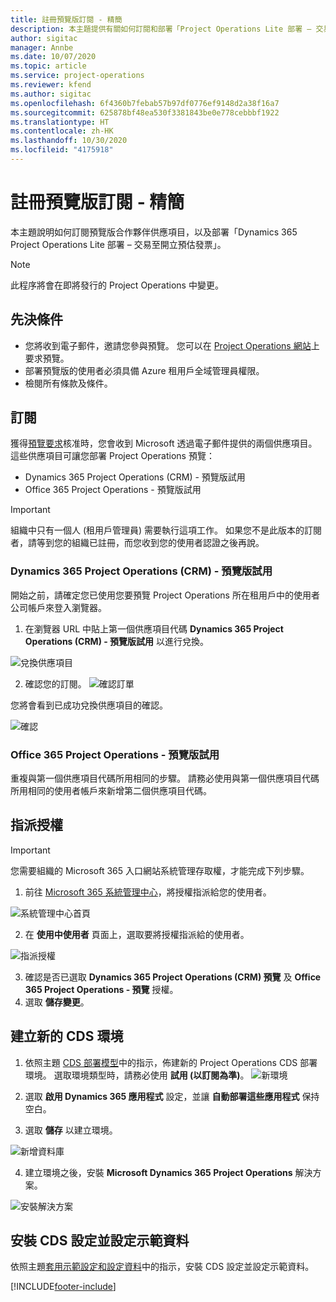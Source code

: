```yaml
---
title: 註冊預覽版訂閱 - 精簡
description: 本主題提供有關如何訂閱和部署「Project Operations Lite 部署 – 交易至開立預估發票」的資訊。
author: sigitac
manager: Annbe
ms.date: 10/07/2020
ms.topic: article
ms.service: project-operations
ms.reviewer: kfend
ms.author: sigitac
ms.openlocfilehash: 6f4360b7febab57b97df0776ef9148d2a38f16a7
ms.sourcegitcommit: 625878bf48ea530f3381843be0e778cebbbf1922
ms.translationtype: HT
ms.contentlocale: zh-HK
ms.lasthandoff: 10/30/2020
ms.locfileid: "4175918"
---
```

# <a name="sign-up-for-a-preview-subscription---lite"></a>註冊預覽版訂閱 - 精簡 

本主題說明如何訂閱預覽版合作夥伴供應項目，以及部署「Dynamics 365 Project Operations Lite 部署 – 交易至開立預估發票」。

> [!NOTE]
> 此程序將會在即將發行的 Project Operations 中變更。

## <a name="prerequisites"></a>先決條件

- 您將收到電子郵件，邀請您參與預覽。 您可以在 [Project Operations 網站](https://dynamics.microsoft.com/en-us/project-operations/overview/)上要求預覽。
- 部署預覽版的使用者必須具備 Azure 租用戶全域管理員權限。
- 檢閱所有條款及條件。

## <a name="subscribe"></a>訂閱

獲得[預覽要求](https://forms.office.com/FormsPro/Pages/ResponsePage.aspx?id=v4j5cvGGr0GRqy180BHbR56j8lZs0FdAvwT75_WNFyxUMkRDV1NYQU5TNjE2VjhKOVBUNVg2R0s1NC4u)核准時，您會收到 Microsoft 透過電子郵件提供的兩個供應項目。 這些供應項目可讓您部署 Project Operations 預覽：

- Dynamics 365 Project Operations (CRM) - 預覽版試用
- Office 365 Project Operations - 預覽版試用

> [!IMPORTANT]
> 組織中只有一個人 (租用戶管理員) 需要執行這項工作。 如果您不是此版本的訂閱者，請等到您的組織已註冊，而您收到您的使用者認證之後再說。

### <a name="dynamics-365-project-operations-crm---preview-trial"></a>Dynamics 365 Project Operations (CRM) - 預覽版試用 

開始之前，請確定您已使用您要預覽 Project Operations 所在租用戶中的使用者公司帳戶來登入瀏覽器。

1. 在瀏覽器 URL 中貼上第一個供應項目代碼 **Dynamics 365 Project Operations (CRM) - 預覽版試用** 以進行兌換。

![兌換供應項目](./media/16RedeemFirstOfferNew.png)

2. 確認您的訂閱。
![確認訂單](./media/17ConfirmOrderNew.png)

您將會看到已成功兌換供應項目的確認。

![確認](./media/18OrderConfirmationNew.png)

### <a name="office-365-project-operations---preview-trial"></a>Office 365 Project Operations - 預覽版試用

重複與第一個供應項目代碼所用相同的步驟。 請務必使用與第一個供應項目代碼所用相同的使用者帳戶來新增第二個供應項目代碼。

## <a name="assign-licenses"></a>指派授權

> [!IMPORTANT]
> 您需要組織的 Microsoft 365 入口網站系統管理存取權，才能完成下列步驟。


1. 前往 [Microsoft 365 系統管理中心](https://portal.office.com/)，將授權指派給您的使用者。

![系統管理中心首頁](./media/14AdminPortal.png)

2. 在 **使用中使用者** 頁面上，選取要將授權指派給的使用者。

![指派授權](./media/15AssignLicenses.png)

3. 確認是否已選取 **Dynamics 365 Project Operations (CRM) 預覽** 及 **Office 365 Project Operations - 預覽** 授權。 
4. 選取 **儲存變更**。

## <a name="create-a-new-cds-environment"></a>建立新的 CDS 環境

1. 依照主題 [CDS 部署模型](lite-deployment.md)中的指示，佈建新的 Project Operations CDS 部署環境。 選取環境類型時，請務必使用 **試用 (以訂閱為準)**。
![新環境](./media/19CreateEnvironment.png)

2. 選取 **啟用 Dynamics 365 應用程式** 設定，並讓 **自動部署這些應用程式** 保持空白。  
3. 選取 **儲存** 以建立環境。

![新增資料庫](./media/20CreateEnvironment1.png)

4. 建立環境之後，安裝 **Microsoft Dynamics 365 Project Operations** 解決方案。 

![安裝解決方案](./media/21InstallSolution.png)

## <a name="install-a-cds-configuration-and-setup-demo-data"></a>安裝 CDS 設定並設定示範資料

依照主題[套用示範設定和設定資料](lite-apply-demo-setup-config-data.md)中的指示，安裝 CDS 設定並設定示範資料。


[!INCLUDE[footer-include](../includes/footer-banner.md)]